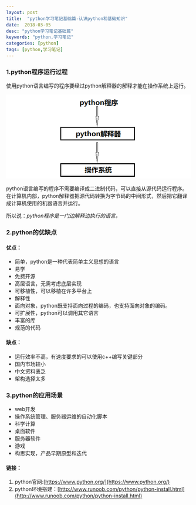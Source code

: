 ```yaml
---
layout: post
title:  "python学习笔记基础篇-认识python和基础知识"
date:  2018-03-05
desc: "python学习笔记基础篇"
keywords: "python,学习笔记"
categories: [python]
tags: [python,学习笔记]
---
```

### 1.python程序运行过程

使用python语言编写的程序要经过python解释器的解释才能在操作系统上运行。

![python程序运行过程](/assets/images/2018-03/python程序运行过程.png)

python语言编写的程序不需要编译成二进制代码，可以直接从源代码运行程序。在计算机内部，python解释器把源代码转换为字节码的中间形式，然后把它翻译成计算机使用的机器语言并运行。

所以说：*python程序是一门边解释边执行的语言。*

### 2.python的优缺点

#### 优点：
* 简单，python是一种代表简单主义思想的语言
* 易学
* 免费开源
* 高层语言，无需考虑底层实现
* 可移植性，可以移植在许多平台上
* 解释性
* 面向对象，python既支持面向过程的编码，也支持面向对象的编码。
* 可扩展性，python可以调用其它语言
* 丰富的库
* 规范的代码

#### 缺点：
* 运行效率不高，有速度要求的可以使用c++编写关键部分
* 国内市场较小
* 中文资料匮乏
* 架构选择太多

### 3.python的应用场景

* web开发
* 操作系统管理、服务器运维的自动化脚本
* 科学计算
* 桌面软件
* 服务器软件
* 游戏
* 构思实现，产品早期原型和迭代

#### 链接：
1. python官网:[https://www.python.org/](https://www.python.org/)
2. python环境搭建：[http://www.runoob.com/python/python-install.html](http://www.runoob.com/python/python-install.html)